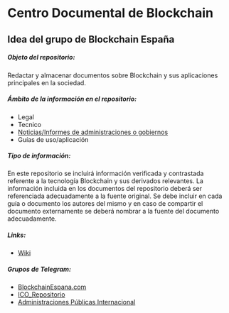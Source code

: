 # Centro Documental de Blockchain
## Idea del grupo de Blockchain España

##### Objeto del repositorio:
Redactar y almacenar documentos sobre Blockchain y sus aplicaciones principales en la sociedad.
##### Ámbito de la información en el repositorio:
* Legal
* Tecnico
* [Noticias/Informes de administraciones o gobiernos](../../wiki/Administraciones-Públicas)
* Guías de uso/aplicación
##### Tipo de información:
En este repositorio se incluirá información verificada y contrastada referente a la tecnología Blockchain y sus derivados relevantes.
La información incluida en los documentos del repositorio deberá ser referenciada adecuadamente a la fuente original.
Se debe incluir en cada guía o documento los autores del mismo y en caso de compartir el documento externamente se deberá nombrar a la fuente del documento adecuadamente.

##### Links:
* [Wiki](../../wiki)

##### Grupos de Telegram:

* [BlockchainEspana.com](https://t.me/blockchainespana)
* [ICO_Repositorio](https://t.me/joinchat/FQKcBg6jBnquNux1YoD4fQ)
* [Administraciones Públicas Internacional](https://t.me/joinchat/AGqjGwpP4Ff4ppY6xNpt9w)

